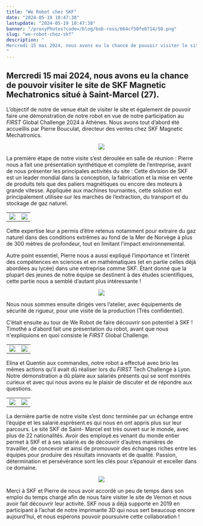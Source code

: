 ```yaml
---
title: "We Robot chez SKF"
date: "2024-05-19 10:47:38"
lastupdate: "2024-05-19 10:47:38"
banner: "/proxyPhotos?code=/blog/bob-ross/664cf50fe8714/50.png"
slug: "we-robot-chez-skf"
description: " 
Mercredi 15 mai 2024, nous avons eu la chance de pouvoir visiter le site de SKF Magnetic Mechatronics situé à Saint-Marcel (27).
"
---
```

## Mercredi 15 mai 2024, nous avons eu la chance de pouvoir visiter le site de SKF Magnetic Mechatronics situé à Saint-Marcel (27).


L’objectif de notre de venue était de visiter le site et également de pouvoir faire une démonstration de notre robot en vue de notre participation au <i>FIRST</i> 
Global Challenge 2024 à Athènes. Nous avons tout d’abord été accueillis par Pierre Bouculat, directeur des ventes chez SKF Magnetic Mechatronics.

<center>
<img src="/proxyPhotos?code=/blog/bob-ross/664d9724ba7e2/50.jpg">
</center>

La première étape de notre visite s’est déroulée en salle de réunion : Pierre nous a fait une présentation synthétique et complète de l’entreprise, avant de nous présenter les principales activités du site : Cette division de SKF est un leader mondial dans la conception, la fabrication et la mise en vente de produits tels que des paliers magnétiques ou encore des moteurs à grande vitesse. Appliquée aux machines tournantes, cette solution est principalement utilisée sur les marchés de l’extraction, du transport et du stockage de gaz naturel. 

<center>
    <table>
        <tr>
            <td><img src="/proxyPhotos?code=/blog/bob-ross/664d8fdc837dd/50.jpg"></td>
            <td><img src="/proxyPhotos?code=/blog/bob-ross/664d8fdb85fa8/50.jpg"></td>
	</tr>
    </table>
</center>

Cette expertise leur a permis d’être retenus notamment pour extraire du gaz naturel dans des conditions extrêmes au fond de la Mer de Norvège à plus de 300 mètres de profondeur, tout en limitant l’impact environnemental.

Autre point essentiel, Pierre nous a aussi expliqué l’importance et l’intérêt des compétences en sciences et en mathématiques (et en partie celles déjà abordées au lycée) dans une entreprise comme SKF. Étant donné que la plupart des jeunes de notre équipe se destinent à des études scientifiques, cette partie nous a semblé d’autant plus intéressante ! 

<center>
<img src="/proxyPhotos?code=/blog/bob-ross/664d929e096c3/50.jpg">
</center>

Nous nous sommes ensuite dirigés vers l’atelier, avec équipements de sécurité de rigueur, pour une visite de la production (Très confidentiel). 

C’était ensuite au tour de We Robot de faire découvrir son potentiel à SKF ! Timothé a d’abord fait une présentation du robot, avant que nous n'expliquions en quoi consiste le <i>FIRST</i> Global Challenge.

<center>
    <table>
        <tr>
            <td><img src="/proxyPhotos?code=/blog/bob-ross/664d91bf776e4/50.jpg"></td>
            <td><img src="/proxyPhotos?code=/blog/bob-ross/664d9339defab/50.jpg"></td>
	</tr>
    </table>
</center>

Elina et Quentin aux commandes, notre robot a effectué avec brio les mêmes actions qu’il avait dû réaliser lors du <i>FIRST</i> Tech Challenge à Lyon. Notre démonstration a dû plaire aux salariés présents qui se sont montrés curieux et avec qui nous avons eu le plaisir de discuter et de répondre aux questions. 

<center>
    <table>
        <tr>
            <td><img src="/proxyPhotos?code=/blog/bob-ross/664d9a58e3f64/50.jpg"></td>
            <td><img src="/proxyPhotos?code=/blog/bob-ross/664d961a0e4e9/50.jpg"></td>
	</tr>
    </table>
</center>

La dernière partie de notre visite s’est donc terminée par un échange entre l’équipe et les salarié.esprésent.es qui nous en ont appris plus sur leur parcours. Le site SKF de Saint- Marcel est très ouvert sur le monde, avec plus de 22 nationalités. Avoir des employé.es venant du monde entier permet à SKF et à ses salarié.es de découvrir d’autres manières de travailler, de concevoir et ainsi de promouvoir des échanges riches entre les équipes pour produire des résultats innovants et de qualité. Passion, détermination et persévérance sont les clés pour s’épanouir et exceller dans ce domaine.

<center>
<img src="/proxyPhotos?code=/blog/bob-ross/664d9986eabb2/50.jpg">
</center>

Merci à SKF et Pierre de nous avoir accordé un peu de temps dans son emploi du temps chargé afin de  nous faire visiter le site de Vernon et nous avoir fait découvrir leur activité. 
SKF nous a déjà supporté en 2019 en participant à l’achat de notre imprimante 3D qui nous sert beaucoup encore aujourd’hui, et nous espérons pouvoir poursuivre cette collaboration !

    